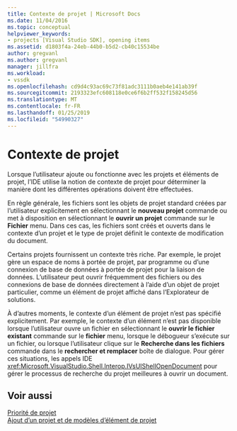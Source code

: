 ```yaml
---
title: Contexte de projet | Microsoft Docs
ms.date: 11/04/2016
ms.topic: conceptual
helpviewer_keywords:
- projects [Visual Studio SDK], opening items
ms.assetid: d1803f4a-24eb-44b0-b5d2-cb40c15534be
author: gregvanl
ms.author: gregvanl
manager: jillfra
ms.workload:
- vssdk
ms.openlocfilehash: cd9d4c93ac69c73f81adc3111b0aeb4e141ab39f
ms.sourcegitcommit: 2193323efc608118e0ce6f6b2ff532f158245d56
ms.translationtype: MT
ms.contentlocale: fr-FR
ms.lasthandoff: 01/25/2019
ms.locfileid: "54990327"
---
```

# <a name="project-context"></a>Contexte de projet
Lorsque l’utilisateur ajoute ou fonctionne avec les projets et éléments de projet, l’IDE utilise la notion de contexte de projet pour déterminer la manière dont les différentes opérations doivent être effectuées.  
  
 En règle générale, les fichiers sont les objets de projet standard créées par l’utilisateur explicitement en sélectionnant le **nouveau projet** commande ou met à disposition en sélectionnant le **ouvrir un projet** commande sur le  **Fichier** menu. Dans ces cas, les fichiers sont créés et ouverts dans le contexte d’un projet et le type de projet définit le contexte de modification du document.  
  
 Certains projets fournissent un contexte très riche. Par exemple, le projet gère un espace de noms à portée de projet, par programme ou d’une connexion de base de données à portée de projet pour la liaison de données. L’utilisateur peut ouvrir fréquemment des fichiers ou des connexions de base de données directement à l’aide d’un objet de projet particulier, comme un élément de projet affiché dans l’Explorateur de solutions.  
  
 À d’autres moments, le contexte d’un élément de projet n’est pas spécifié explicitement. Par exemple, le contexte d’un élément n’est pas disponible lorsque l’utilisateur ouvre un fichier en sélectionnant le **ouvrir le fichier existant** commande sur le **fichier** menu, lorsque le débogueur s’exécute sur un fichier, ou lorsque l’utilisateur clique sur le **Recherche dans les fichiers** commande dans le **rechercher et remplacer** boîte de dialogue. Pour gérer ces situations, les appels IDE <xref:Microsoft.VisualStudio.Shell.Interop.IVsUIShellOpenDocument> pour gérer le processus de recherche du projet meilleures à ouvrir un document.  
  
## <a name="see-also"></a>Voir aussi  
 [Priorité de projet](../../extensibility/internals/project-priority.md)   
 [Ajout d’un projet et de modèles d’élément de projet](../../extensibility/internals/adding-project-and-project-item-templates.md)